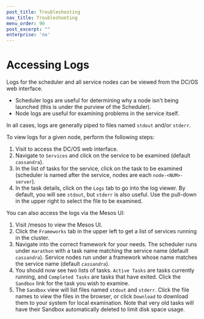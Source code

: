 ```yaml
---
post_title: Troubleshooting
nav_title: Troubleshooting
menu_order: 90
post_excerpt: ""
enterprise: 'no'
---
```


# Accessing Logs

Logs for the scheduler and all service nodes can be viewed from the DC/OS web interface.

- Scheduler logs are useful for determining why a node isn't being launched (this is under the purview of the Scheduler).
- Node logs are useful for examining problems in the service itself.

In all cases, logs are generally piped to files named `stdout` and/or `stderr`.

To view logs for a given node, perform the following steps:
1. Visit <dcos-url> to access the DC/OS web interface.
1. Navigate to `Services` and click on the service to be examined (default `cassandra`).
1. In the list of tasks for the service, click on the task to be examined (scheduler is named after the service, nodes are each `node-<NUM>-server`).
1. In the task details, click on the `Logs` tab to go into the log viewer. By default, you will see `stdout`, but `stderr` is also useful. Use the pull-down in the upper right to select the file to be examined.

You can also access the logs via the Mesos UI:
1. Visit <dcos-url>/mesos to view the Mesos UI.
1. Click the `Frameworks` tab in the upper left to get a list of services running in the cluster.
1. Navigate into the correct framework for your needs. The scheduler runs under `marathon` with a task name matching the service name (default _`cassandra`_). Service nodes run under a framework whose name matches the service name (default _`cassandra`_).
1. You should now see two lists of tasks. `Active Tasks` are tasks currently running, and `Completed Tasks` are tasks that have exited. Click the `Sandbox` link for the task you wish to examine.
1. The `Sandbox` view will list files named `stdout` and `stderr`. Click the file names to view the files in the browser, or click `Download` to download them to your system for local examination. Note that very old tasks will have their Sandbox automatically deleted to limit disk space usage.
